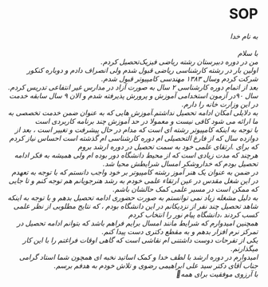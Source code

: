 # SOP
<I DOCTYPE html>
<html dir="rtl" lang="fa">
<head>
<meta chaset="utf-8">
<title>صفحه‌ی فارسی راست چین میباشد</title>
</head>
<body>
به نام خدا
<br>
<br>
با سلام
<br>
من در دوره دبیرستان رشته ریاضی فیزیک‌تحصیل کردم.
<br>
اولین بار در رشته کارشناسی ریاضی قبول شدم ولی انصراف دادم و دوباره کنکور شرکت کردم وسال ۱۳۸۳ مهندسی کامپیوتر قبول شدم.
<br>
بعد از اتمام دوره کارشناسی ۲ سال به صورت آزاد در مدارس غیر انتفاعی تدریس کردم.
<br>
سال ۹۰در آزمون استخدامی آموزش و پرورش پذیرفته شدم و الان ۹ سال سابقه خدمت در این وزارت خانه را دارم.
<br>
به دلایلی امکان ادامه تحصیل نداشتم.آموزش هایی که به عنوان ضمن خدمت تخصصی به ما ارائه می شود کافی نیست و معمولا در حد آموزش چند برنامه کاربردی است 
<br>
با توجه به اینکه کامپیوتر رشته ای است که مدام در حال پیشرفت  و تغییر است ، بعد از دوازده سال  که از فارغ التحصیلی ام دوره کارشناسی ام گذشته است احساس نیاز کردم که برای .ارتقای علمی خود به سمت تحصیل در دوره ارشد بروم 
<br>
هرچند که مدت زیادی است که از محیط دانشگاه دور بوده ام ولی همیشه به فکر ادامه تحصیل بودم که خداروشکر امسال شرایطش محیا شد.
<br>
 در ضمن به عنوان یک هنر آموز رشته  کامپیوتر بر خود واجب دانستم که با توجه به تعهدم در این شغل مقدس در عین ارتقاء علمی خودم به رشد هنرجویانم هم توجه کنم و تا جایی که ممکن است در مسیر علمی کمک حالشان باشم.
<br>
به دلیل مشغله زیاد نمی توانستم به صورت حضوری ادامه تحصیل بدهم و با توجه به اینکه شاهد تحصیل چند نفر از نزدیکانم در این دانشگاه بودم ، که نتایج مطلوبی از نظر علمی کسب کردند ،دانشگاه پیام نور را انتخاب کردم
 <br>
  همچنین امیدوارم که شرایط مانند امسال برایم فراهم باشد که بتوانم ادامه تحصیل در تمرکز نرم افزار بدهم و به مقطع دکتری دست پیدا کنم.
 <br>
  یکی از تفرحات دوست داشتنی ام نقاشی است که گاهی اوقات فراغتم را با این کار میگذارنم.
 <br>
  امیدوارم در دوره ارشد با لطف خدا و کمک اساتید نخبه ای همچون شما استاد گرامی جناب آقای
 دکتر سید علی ابراهیمی رضوی  و تلاش خودم به هدفم برسم. 
  <br>
با آرزوی موفقیت برای همه💐
</body>
</html>
